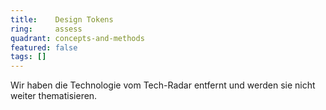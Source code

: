 ```yaml
---
title:    Design Tokens
ring:     assess  
quadrant: concepts-and-methods
featured: false
tags: []
---
```


Wir haben die Technologie vom Tech-Radar entfernt und werden sie nicht weiter thematisieren.
